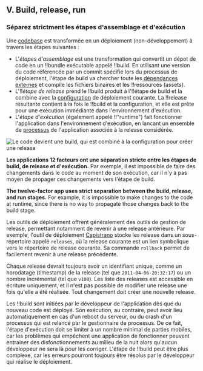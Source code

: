 ## V. Build, release, run
### Séparez strictment les étapes d'assemblage et d'exécution

Une [codebase](./codebase) est transformée en un déploiement (non-développement) à travers les étapes suivantes :

* L'*étapes d'assemblage*  est une transformation qui convertit un dépot de code en un !!bundle exécutable appelé !!build. En utilisant une version du code référencée par un commit spécifié lors du processus de déploiement, l'étape de build va chercher toute les [dépendances externes](./dependencies) et compile les fichiers binaires et les !!ressources (assets).
* L'!!*étape de release* prend le !!build produit à l'!!étape de build et la combine avec la [configuration](./config) de déploiement courante. La !!release résultante contient à la fois le !!build et la configuration, et elle est prête pour une exécution immédiante dans l'environnement d'exécution.
* L'*étape d'exécution* (également appelé !!"runtime") fait fonctionner l'application dans l'environnement d'exécution, en lancant un ensemble de [processus](./processes) de l'application associée à la release considérée.

![Le code devient une build, qui est combiné à la configuration pour créer une release](/images/release.png)

**Les applications 12 facteurs ont une séparation stricte entre les étapes de build, de release et d'exécution.** Par exemple, il est impossible de faire des changements dans le code au moment de son exécution, car il n'y a pas moyen de propager ces changements vers l'étape de build.

**The twelve-factor app uses strict separation between the build, release, and run stages.**  For example, it is impossible to make changes to the code at runtime, since there is no way to propagate those changes back to the build stage.

Les outils de déploiement offrent généralement des outils de gestion de release, permettant notamment de revenir à une release antérieure. Par exemple, l'outil de déploiement [Capistrano](https://github.com/capistrano/capistrano/wiki) stocke les release dans un sous-répertoire appelé `releases`, où la release courante est un lien symbolique vers le répertoire de release courante. Sa commande `rollback` permet de facilement revenir à une release précédente.

Chaque release devrait toujours avoir un identifiant unique, comme un horodatage (timestamp) de la release (tel que `2011-04-06-20:32:17`) ou un nombre incrémental (tel que `v100`). Les liste des releases est accessible en écriture uniquement, et il n'est pas possible de modifier une release une fois qu'elle a été réalisée. Tout changement doit créer une nouvelle release.

Les !!build sont initiées par le développeur de l'application dès que du nouveau code est déployé. Son exécution, au contraire, peut avoir lieu automatiquement en cas d'un reboot du serveur, ou du crash d'un processus qui est relancé par le gestionnaire de processus. De ce fait, l'étape d'exécution doit se limiter à un nombre minimal de parties mobiles, car les problèmes qui empêchent une application de fonctionner peuvent entrainer des disfonctionnements au milieu de la nuit alors qu'aucun développeur ne sera là pour les corriger. L'étape de !!build peut être plus complexe, car les erreurs pourront toujours être résolus par le développeur qui réalise le déploiement.

